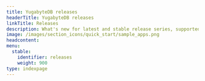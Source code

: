 ```yaml
---
title: YugabyteDB releases
headerTitle: YugabyteDB releases
linkTitle: Releases
description: What's new for latest and stable release series, supported releases, release support policy, and upcoming releases.
image: /images/section_icons/quick_start/sample_apps.png
headcontent:
menu:
  stable:
    identifier: releases
    weight: 900
type: indexpage
---
```

